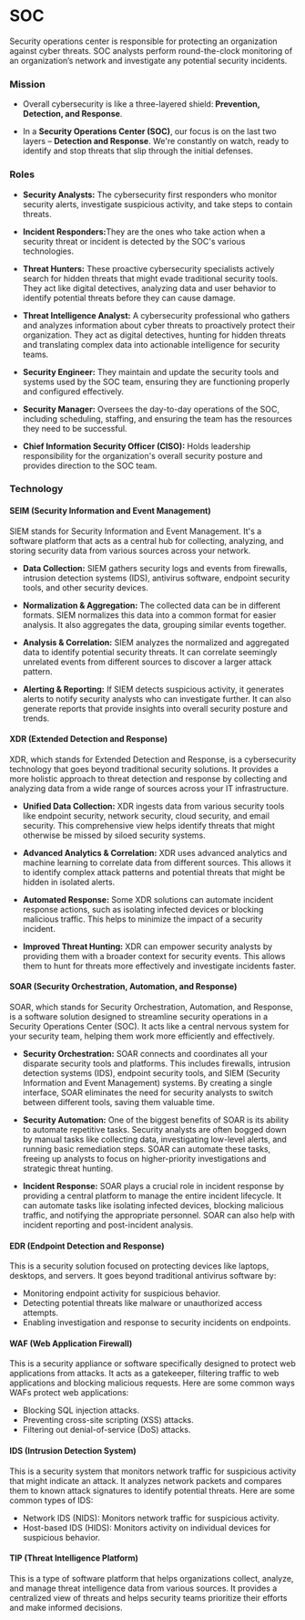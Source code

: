 # SOC
Security operations center is responsible for protecting an organization against cyber threats. SOC analysts perform round-the-clock monitoring of an organization’s network and investigate any potential security incidents.
### Mission
- Overall cybersecurity is like a three-layered shield:<b> Prevention, Detection, and Response</b>.
  
- In a <b>Security Operations Center (SOC)</b>, our focus is on the last two layers – <b>Detection and Response</b>. We're constantly on watch, ready to identify and stop threats that slip through the initial defenses.

### Roles

- <b>Security Analysts:</b> The cybersecurity first responders who monitor security alerts, investigate suspicious activity, and take steps to contain threats.

- <b>Incident Responders:</b>They are the ones who take action when a security threat or incident is detected by the SOC's various technologies. 

- <b>Threat Hunters:</b> These proactive cybersecurity specialists actively search for hidden threats that might evade traditional security tools. They act like digital detectives, analyzing data and user behavior to identify potential threats before they can cause damage.

- <b>Threat Intelligence Analyst:</b>  A cybersecurity professional who gathers and analyzes information about cyber threats to proactively protect their organization. They act as digital detectives, hunting for hidden threats and translating complex data into actionable intelligence for security teams.
  
- <b>Security Engineer:</b> They maintain and update the security tools and systems used by the SOC team, ensuring they are functioning properly and configured effectively.

- <b>Security Manager:</b> Oversees the day-to-day operations of the SOC, including scheduling, staffing, and ensuring the team has the resources they need to be successful.

- <b>Chief Information Security Officer (CISO):</b> Holds leadership responsibility for the organization's overall security posture and provides direction to the SOC team.


### Technology
#### SEIM (Security Information and Event Management)
SIEM stands for Security Information and Event Management. It's a software platform that acts as a central hub for collecting, analyzing, and storing security data from various sources across your network.

- <b>Data Collection:</b> SIEM gathers security logs and events from firewalls, intrusion detection systems (IDS), antivirus software, endpoint security tools, and other security devices.

- <b>Normalization & Aggregation:</b> The collected data can be in different formats. SIEM normalizes this data into a common format for easier analysis. It also aggregates the data, grouping similar events together.

- <b>Analysis & Correlation:</b> SIEM analyzes the normalized and aggregated data to identify potential security threats. It can correlate seemingly unrelated events from different sources to discover a larger attack pattern.

- <b>Alerting & Reporting:</b> If SIEM detects suspicious activity, it generates alerts to notify security analysts who can investigate further. It can also generate reports that provide insights into overall security posture and trends.

####  XDR (Extended Detection and Response)
XDR, which stands for Extended Detection and Response, is a cybersecurity technology that goes beyond traditional security solutions. It provides a more holistic approach to threat detection and response by collecting and analyzing data from a wide range of sources across your IT infrastructure.

- <b>Unified Data Collection:</b> XDR ingests data from various security tools like endpoint security, network security, cloud security, and email security. This comprehensive view helps identify threats that might otherwise be missed by siloed security systems.

- <b>Advanced Analytics & Correlation:</b> XDR uses advanced analytics and machine learning to correlate data from different sources. This allows it to identify complex attack patterns and potential threats that might be hidden in isolated alerts.

- <b>Automated Response:</b> Some XDR solutions can automate incident response actions, such as isolating infected devices or blocking malicious traffic. This helps to minimize the impact of a security incident.

- <b>Improved Threat Hunting:</b> XDR can empower security analysts by providing them with a broader context for security events. This allows them to hunt for threats more effectively and investigate incidents faster.

#### SOAR (Security Orchestration, Automation, and Response)
SOAR, which stands for Security Orchestration, Automation, and Response, is a software solution designed to streamline security operations in a Security Operations Center (SOC). It acts like a central nervous system for your security team, helping them work more efficiently and effectively.

- <b>Security Orchestration:</b> SOAR connects and coordinates all your disparate security tools and platforms. This includes firewalls, intrusion detection systems (IDS), endpoint security tools, and SIEM (Security Information and Event Management) systems. By creating a single interface, SOAR eliminates the need for security analysts to switch between different tools, saving them valuable time.

- <b>Security Automation:</b> One of the biggest benefits of SOAR is its ability to automate repetitive tasks. Security analysts are often bogged down by manual tasks like collecting data, investigating low-level alerts, and running basic remediation steps. SOAR can automate these tasks, freeing up analysts to focus on higher-priority investigations and strategic threat hunting.

- <b>Incident Response:</b> SOAR plays a crucial role in incident response by providing a central platform to manage the entire incident lifecycle. It can automate tasks like isolating infected devices, blocking malicious traffic, and notifying the appropriate personnel. SOAR can also help with incident reporting and post-incident analysis.

#### EDR (Endpoint Detection and Response)
This is a security solution focused on protecting devices like laptops, desktops, and servers. It goes beyond traditional antivirus software by:

- Monitoring endpoint activity for suspicious behavior.
- Detecting potential threats like malware or unauthorized access attempts.
- Enabling investigation and response to security incidents on endpoints.

#### WAF (Web Application Firewall)
This is a security appliance or software specifically designed to protect web applications from attacks. It acts as a gatekeeper, filtering traffic to web applications and blocking malicious requests.  Here are some common ways WAFs protect web applications:

- Blocking SQL injection attacks.
- Preventing cross-site scripting (XSS) attacks.
- Filtering out denial-of-service (DoS) attacks.

#### IDS (Intrusion Detection System)
This is a security system that monitors network traffic for suspicious activity that might indicate an attack. It analyzes network packets and compares them to known attack signatures to identify potential threats.  Here are some common types of IDS:

- Network IDS (NIDS): Monitors network traffic for suspicious activity.
- Host-based IDS (HIDS): Monitors activity on individual devices for suspicious behavior.

#### TIP (Threat Intelligence Platform)
This is a type of software platform that helps organizations collect, analyze, and manage threat intelligence data from various sources. It provides a centralized view of threats and helps security teams prioritize their efforts and make informed decisions.
